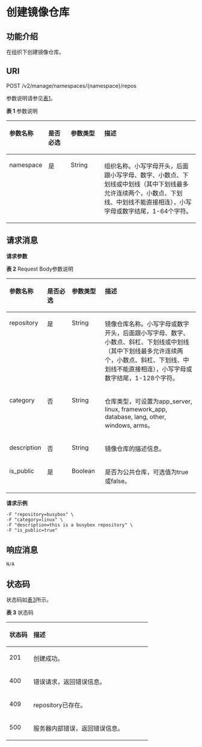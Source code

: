 # 创建镜像仓库<a name="swr_02_0030"></a>

## 功能介绍<a name="section14905762191056"></a>

在组织下创建镜像仓库。

## URI<a name="section10482810165331"></a>

POST /v2/manage/namespaces/\{namespace\}/repos

参数说明请参见[表1](#table155961192716)。

**表 1**  参数说明

<a name="table155961192716"></a>
<table><thead align="left"><tr id="row66016114276"><th class="cellrowborder" valign="top" width="18.48184818481848%" id="mcps1.2.5.1.1"><p id="p1969191112717"><a name="p1969191112717"></a><a name="p1969191112717"></a>参数名称</p>
</th>
<th class="cellrowborder" valign="top" width="12.09120912091209%" id="mcps1.2.5.1.2"><p id="p1311119571031"><a name="p1311119571031"></a><a name="p1311119571031"></a>是否必选</p>
</th>
<th class="cellrowborder" valign="top" width="17.95179517951795%" id="mcps1.2.5.1.3"><p id="p14796031194218"><a name="p14796031194218"></a><a name="p14796031194218"></a>参数类型</p>
</th>
<th class="cellrowborder" valign="top" width="51.475147514751484%" id="mcps1.2.5.1.4"><p id="p20214193316271"><a name="p20214193316271"></a><a name="p20214193316271"></a>描述</p>
</th>
</tr>
</thead>
<tbody><tr id="row12601115273"><td class="cellrowborder" valign="top" width="18.48184818481848%" headers="mcps1.2.5.1.1 "><p id="p8692191132719"><a name="p8692191132719"></a><a name="p8692191132719"></a>namespace</p>
</td>
<td class="cellrowborder" valign="top" width="12.09120912091209%" headers="mcps1.2.5.1.2 "><p id="p1611814571310"><a name="p1611814571310"></a><a name="p1611814571310"></a><span>是</span></p>
</td>
<td class="cellrowborder" valign="top" width="17.95179517951795%" headers="mcps1.2.5.1.3 "><p id="p48011931194218"><a name="p48011931194218"></a><a name="p48011931194218"></a><span>String</span></p>
</td>
<td class="cellrowborder" valign="top" width="51.475147514751484%" headers="mcps1.2.5.1.4 "><p id="p7304102751814"><a name="p7304102751814"></a><a name="p7304102751814"></a>组织名称。小写字母开头，后面跟小写字母、数字、小数点、下划线或中划线（其中下划线最多允许连续两个，小数点、下划线、中划线不能直接相连），小写字母或数字结尾，1-64个字符。</p>
</td>
</tr>
</tbody>
</table>

## 请求消息<a name="section3270966102931"></a>

**请求参数**

**表 2**  Request Body参数说明

<a name="table11376833191926"></a>
<table><thead align="left"><tr id="row52628819191926"><th class="cellrowborder" valign="top" width="18.279999999999998%" id="mcps1.2.5.1.1"><p id="p35075914191926"><a name="p35075914191926"></a><a name="p35075914191926"></a>参数名称</p>
</th>
<th class="cellrowborder" valign="top" width="13.350000000000001%" id="mcps1.2.5.1.2"><p id="p1450315424313"><a name="p1450315424313"></a><a name="p1450315424313"></a>是否必选</p>
</th>
<th class="cellrowborder" valign="top" width="17.61%" id="mcps1.2.5.1.3"><p id="p15022419437"><a name="p15022419437"></a><a name="p15022419437"></a>参数类型</p>
</th>
<th class="cellrowborder" valign="top" width="50.760000000000005%" id="mcps1.2.5.1.4"><p id="p17167276191926"><a name="p17167276191926"></a><a name="p17167276191926"></a>描述</p>
</th>
</tr>
</thead>
<tbody><tr id="row62468224193942"><td class="cellrowborder" valign="top" width="18.279999999999998%" headers="mcps1.2.5.1.1 "><p id="p26761358193942"><a name="p26761358193942"></a><a name="p26761358193942"></a>repository</p>
</td>
<td class="cellrowborder" valign="top" width="13.350000000000001%" headers="mcps1.2.5.1.2 "><p id="p10507114164313"><a name="p10507114164313"></a><a name="p10507114164313"></a><span>是</span></p>
</td>
<td class="cellrowborder" valign="top" width="17.61%" headers="mcps1.2.5.1.3 "><p id="p105058419438"><a name="p105058419438"></a><a name="p105058419438"></a><span>String</span></p>
</td>
<td class="cellrowborder" valign="top" width="50.760000000000005%" headers="mcps1.2.5.1.4 "><p id="p36896234193942"><a name="p36896234193942"></a><a name="p36896234193942"></a>镜像仓库名称。小写字母或数字开头，后面跟小写字母、数字、小数点、斜杠、下划线或中划线（其中下划线最多允许连续两个，小数点、斜杠、下划线、中划线不能直接相连），小写字母或数字结尾，1-128个字符。</p>
</td>
</tr>
<tr id="row51617974191926"><td class="cellrowborder" valign="top" width="18.279999999999998%" headers="mcps1.2.5.1.1 "><p id="p20306355191926"><a name="p20306355191926"></a><a name="p20306355191926"></a>category</p>
</td>
<td class="cellrowborder" valign="top" width="13.350000000000001%" headers="mcps1.2.5.1.2 "><p id="p81732214106"><a name="p81732214106"></a><a name="p81732214106"></a>否</p>
</td>
<td class="cellrowborder" valign="top" width="17.61%" headers="mcps1.2.5.1.3 "><p id="p2351162432"><a name="p2351162432"></a><a name="p2351162432"></a><span>String</span></p>
</td>
<td class="cellrowborder" valign="top" width="50.760000000000005%" headers="mcps1.2.5.1.4 "><p id="p54656508191926"><a name="p54656508191926"></a><a name="p54656508191926"></a>仓库类型，可设置为app_server, linux, framework_app, database, lang, other, windows, arms。</p>
</td>
</tr>
<tr id="row53129815191916"><td class="cellrowborder" valign="top" width="18.279999999999998%" headers="mcps1.2.5.1.1 "><p id="p8547791191916"><a name="p8547791191916"></a><a name="p8547791191916"></a>description</p>
</td>
<td class="cellrowborder" valign="top" width="13.350000000000001%" headers="mcps1.2.5.1.2 "><p id="p174341428132912"><a name="p174341428132912"></a><a name="p174341428132912"></a>否</p>
</td>
<td class="cellrowborder" valign="top" width="17.61%" headers="mcps1.2.5.1.3 "><p id="p1989631624318"><a name="p1989631624318"></a><a name="p1989631624318"></a><span>String</span></p>
</td>
<td class="cellrowborder" valign="top" width="50.760000000000005%" headers="mcps1.2.5.1.4 "><p id="p47751480191916"><a name="p47751480191916"></a><a name="p47751480191916"></a>镜像仓库的描述信息。</p>
</td>
</tr>
<tr id="row3469276610418"><td class="cellrowborder" valign="top" width="18.279999999999998%" headers="mcps1.2.5.1.1 "><p id="p5865065310418"><a name="p5865065310418"></a><a name="p5865065310418"></a>is_public</p>
</td>
<td class="cellrowborder" valign="top" width="13.350000000000001%" headers="mcps1.2.5.1.2 "><p id="p5904142612438"><a name="p5904142612438"></a><a name="p5904142612438"></a><span>是</span></p>
</td>
<td class="cellrowborder" valign="top" width="17.61%" headers="mcps1.2.5.1.3 "><p id="p471339810418"><a name="p471339810418"></a><a name="p471339810418"></a>Boolean</p>
</td>
<td class="cellrowborder" valign="top" width="50.760000000000005%" headers="mcps1.2.5.1.4 "><p id="p4624092710418"><a name="p4624092710418"></a><a name="p4624092710418"></a>是否为公共仓库，可选值为true或false。</p>
</td>
</tr>
</tbody>
</table>

**请求示例**

```
-F "repository=busybox" \
-F "category=linux" \
-F "description=this is a busybox repository" \
-F "is_public=true"
```

## 响应消息<a name="section46271297104114"></a>

```
N/A
```

## 状态码<a name="section5365169104253"></a>

状态码如[表3](#table1537514248301)所示。

**表 3**  状态码

<a name="table1537514248301"></a>
<table><thead align="left"><tr id="row183751324163014"><th class="cellrowborder" valign="top" width="16.99%" id="mcps1.2.3.1.1"><p id="p1437512453016"><a name="p1437512453016"></a><a name="p1437512453016"></a>状态码</p>
</th>
<th class="cellrowborder" valign="top" width="83.00999999999999%" id="mcps1.2.3.1.2"><p id="p23751724153018"><a name="p23751724153018"></a><a name="p23751724153018"></a>描述</p>
</th>
</tr>
</thead>
<tbody><tr id="row837511241306"><td class="cellrowborder" valign="top" width="16.99%" headers="mcps1.2.3.1.1 "><p id="p53752024103012"><a name="p53752024103012"></a><a name="p53752024103012"></a>201</p>
</td>
<td class="cellrowborder" valign="top" width="83.00999999999999%" headers="mcps1.2.3.1.2 "><p id="p5375162413308"><a name="p5375162413308"></a><a name="p5375162413308"></a>创建成功。</p>
</td>
</tr>
<tr id="row13375142417305"><td class="cellrowborder" valign="top" width="16.99%" headers="mcps1.2.3.1.1 "><p id="p11375724133011"><a name="p11375724133011"></a><a name="p11375724133011"></a>400</p>
</td>
<td class="cellrowborder" valign="top" width="83.00999999999999%" headers="mcps1.2.3.1.2 "><p id="p13761324103020"><a name="p13761324103020"></a><a name="p13761324103020"></a>错误请求，返回错误信息。</p>
</td>
</tr>
<tr id="row615125910308"><td class="cellrowborder" valign="top" width="16.99%" headers="mcps1.2.3.1.1 "><p id="p2015111596307"><a name="p2015111596307"></a><a name="p2015111596307"></a>409</p>
</td>
<td class="cellrowborder" valign="top" width="83.00999999999999%" headers="mcps1.2.3.1.2 "><p id="p1215115593304"><a name="p1215115593304"></a><a name="p1215115593304"></a>repository已存在。</p>
</td>
</tr>
<tr id="row837612433016"><td class="cellrowborder" valign="top" width="16.99%" headers="mcps1.2.3.1.1 "><p id="p937619249301"><a name="p937619249301"></a><a name="p937619249301"></a>500</p>
</td>
<td class="cellrowborder" valign="top" width="83.00999999999999%" headers="mcps1.2.3.1.2 "><p id="p33761245309"><a name="p33761245309"></a><a name="p33761245309"></a>服务器内部错误，返回错误信息。</p>
</td>
</tr>
</tbody>
</table>

